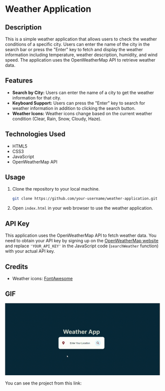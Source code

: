 # Weather Application

## Description

This is a simple weather application that allows users to check the weather conditions of a specific city. Users can enter the name of the city in the search bar or press the "Enter" key to fetch and display the weather information including temperature, weather description, humidity, and wind speed. The application uses the OpenWeatherMap API to retrieve weather data.

## Features

- **Search by City:** Users can enter the name of a city to get the weather information for that city.
- **Keyboard Support:** Users can press the "Enter" key to search for weather information in addition to clicking the search button.
- **Weather Icons:** Weather icons change based on the current weather condition (Clear, Rain, Snow, Cloudy, Haze).

## Technologies Used

- HTML5
- CSS3
- JavaScript
- OpenWeatherMap API

## Usage

1. Clone the repository to your local machine.
   ```bash
   git clone https://github.com/your-username/weather-application.git
   ```

2. Open `index.html` in your web browser to use the weather application.

## API Key

This application uses the OpenWeatherMap API to fetch weather data. You need to obtain your API key by signing up on the [OpenWeatherMap website](https://openweathermap.org/) and replace `'YOUR_API_KEY'` in the JavaScript code (`searchWeather` function) with your actual API key.


## Credits

- Weather icons: [FontAwesome](https://fontawesome.com/icons)

## GIF

![](images/weather.gif)

You can see the project from this link: 
